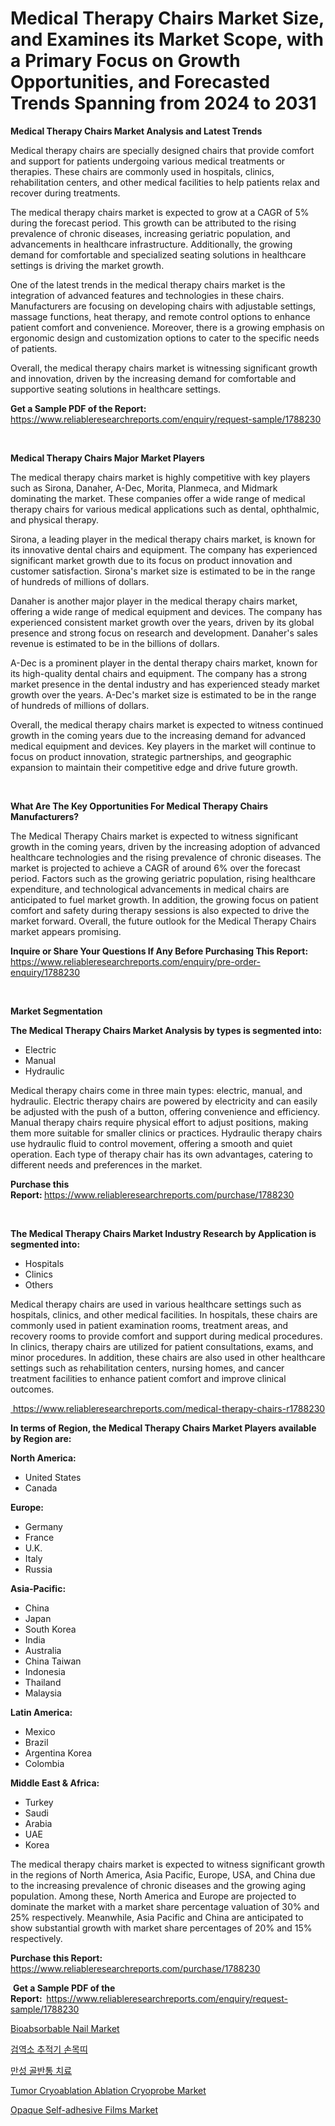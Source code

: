 <p><h1>Medical Therapy Chairs Market Size, and Examines its Market Scope, with a Primary Focus on Growth Opportunities, and Forecasted Trends Spanning from 2024 to 2031</h1></p><p><strong>Medical Therapy Chairs Market Analysis and Latest Trends</strong></p>
<p><p>Medical therapy chairs are specially designed chairs that provide comfort and support for patients undergoing various medical treatments or therapies. These chairs are commonly used in hospitals, clinics, rehabilitation centers, and other medical facilities to help patients relax and recover during treatments.</p><p>The medical therapy chairs market is expected to grow at a CAGR of 5% during the forecast period. This growth can be attributed to the rising prevalence of chronic diseases, increasing geriatric population, and advancements in healthcare infrastructure. Additionally, the growing demand for comfortable and specialized seating solutions in healthcare settings is driving the market growth.</p><p>One of the latest trends in the medical therapy chairs market is the integration of advanced features and technologies in these chairs. Manufacturers are focusing on developing chairs with adjustable settings, massage functions, heat therapy, and remote control options to enhance patient comfort and convenience. Moreover, there is a growing emphasis on ergonomic design and customization options to cater to the specific needs of patients.</p><p>Overall, the medical therapy chairs market is witnessing significant growth and innovation, driven by the increasing demand for comfortable and supportive seating solutions in healthcare settings.</p></p>
<p><strong>Get a Sample PDF of the Report:&nbsp;</strong> <a href="https://www.reliableresearchreports.com/enquiry/request-sample/1788230">https://www.reliableresearchreports.com/enquiry/request-sample/1788230</a></p>
<p>&nbsp;</p>
<p><strong>Medical Therapy Chairs Major Market Players</strong></p>
<p><p>The medical therapy chairs market is highly competitive with key players such as Sirona, Danaher, A-Dec, Morita, Planmeca, and Midmark dominating the market. These companies offer a wide range of medical therapy chairs for various medical applications such as dental, ophthalmic, and physical therapy.</p><p>Sirona, a leading player in the medical therapy chairs market, is known for its innovative dental chairs and equipment. The company has experienced significant market growth due to its focus on product innovation and customer satisfaction. Sirona's market size is estimated to be in the range of hundreds of millions of dollars.</p><p>Danaher is another major player in the medical therapy chairs market, offering a wide range of medical equipment and devices. The company has experienced consistent market growth over the years, driven by its global presence and strong focus on research and development. Danaher's sales revenue is estimated to be in the billions of dollars.</p><p>A-Dec is a prominent player in the dental therapy chairs market, known for its high-quality dental chairs and equipment. The company has a strong market presence in the dental industry and has experienced steady market growth over the years. A-Dec's market size is estimated to be in the range of hundreds of millions of dollars.</p><p>Overall, the medical therapy chairs market is expected to witness continued growth in the coming years due to the increasing demand for advanced medical equipment and devices. Key players in the market will continue to focus on product innovation, strategic partnerships, and geographic expansion to maintain their competitive edge and drive future growth.</p></p>
<p>&nbsp;</p>
<p><strong>What Are The Key Opportunities For Medical Therapy Chairs Manufacturers?</strong></p>
<p><p>The Medical Therapy Chairs market is expected to witness significant growth in the coming years, driven by the increasing adoption of advanced healthcare technologies and the rising prevalence of chronic diseases. The market is projected to achieve a CAGR of around 6% over the forecast period. Factors such as the growing geriatric population, rising healthcare expenditure, and technological advancements in medical chairs are anticipated to fuel market growth. In addition, the growing focus on patient comfort and safety during therapy sessions is also expected to drive the market forward. Overall, the future outlook for the Medical Therapy Chairs market appears promising.</p></p>
<p><strong>Inquire or Share Your Questions If Any Before Purchasing This Report:</strong> <a href="https://www.reliableresearchreports.com/enquiry/pre-order-enquiry/1788230">https://www.reliableresearchreports.com/enquiry/pre-order-enquiry/1788230</a></p>
<p>&nbsp;</p>
<p><strong>Market Segmentation</strong></p>
<p><strong>The Medical Therapy Chairs Market Analysis by types is segmented into:</strong></p>
<p><ul><li>Electric</li><li>Manual</li><li>Hydraulic</li></ul></p>
<p><p>Medical therapy chairs come in three main types: electric, manual, and hydraulic. Electric therapy chairs are powered by electricity and can easily be adjusted with the push of a button, offering convenience and efficiency. Manual therapy chairs require physical effort to adjust positions, making them more suitable for smaller clinics or practices. Hydraulic therapy chairs use hydraulic fluid to control movement, offering a smooth and quiet operation. Each type of therapy chair has its own advantages, catering to different needs and preferences in the market.</p></p>
<p><strong>Purchase this Report:&nbsp;</strong><a href="https://www.reliableresearchreports.com/purchase/1788230">https://www.reliableresearchreports.com/purchase/1788230</a></p>
<p>&nbsp;</p>
<p><strong>The Medical Therapy Chairs Market Industry Research by Application is segmented into:</strong></p>
<p><ul><li>Hospitals</li><li>Clinics</li><li>Others</li></ul></p>
<p><p>Medical therapy chairs are used in various healthcare settings such as hospitals, clinics, and other medical facilities. In hospitals, these chairs are commonly used in patient examination rooms, treatment areas, and recovery rooms to provide comfort and support during medical procedures. In clinics, therapy chairs are utilized for patient consultations, exams, and minor procedures. In addition, these chairs are also used in other healthcare settings such as rehabilitation centers, nursing homes, and cancer treatment facilities to enhance patient comfort and improve clinical outcomes.</p></p>
<p><a href="https://www.reliableresearchreports.com/medical-therapy-chairs-r1788230">&nbsp;https://www.reliableresearchreports.com/medical-therapy-chairs-r1788230</a></p>
<p><strong>In terms of Region, the Medical Therapy Chairs Market Players available by Region are:</strong></p>
<p>
    <p> <strong> North America: </strong>
        <ul>
            <li>United States</li>
            <li>Canada</li>
        </ul>
        </p> 
    <p> <strong> Europe: </strong>
        <ul>
            <li>Germany</li>
            <li>France</li>
            <li>U.K.</li>
            <li>Italy</li>
            <li>Russia</li>
        </ul>
        </p> 
    <p> <strong> Asia-Pacific: </strong>
        <ul>
            <li>China</li>
            <li>Japan</li>
            <li>South Korea</li>
            <li>India</li>
            <li>Australia</li>
            <li>China Taiwan</li>
            <li>Indonesia</li>
            <li>Thailand</li>
            <li>Malaysia</li>
        </ul>
        </p> 
    <p> <strong> Latin America: </strong>
        <ul>
            <li>Mexico</li>
            <li>Brazil</li>
            <li>Argentina Korea</li>
            <li>Colombia</li>
        </ul>
        </p> 
    <p> <strong> Middle East & Africa: </strong>
        <ul>
            <li>Turkey</li>
            <li>Saudi</li>
            <li>Arabia</li>
            <li>UAE</li>
            <li>Korea</li>
        </ul>
    </p>
    </p>
<p><p>The medical therapy chairs market is expected to witness significant growth in the regions of North America, Asia Pacific, Europe, USA, and China due to the increasing prevalence of chronic diseases and the growing aging population. Among these, North America and Europe are projected to dominate the market with a market share percentage valuation of 30% and 25% respectively. Meanwhile, Asia Pacific and China are anticipated to show substantial growth with market share percentages of 20% and 15% respectively.</p></p>
<p><strong>Purchase this Report: </strong><a href="https://www.reliableresearchreports.com/purchase/1788230">https://www.reliableresearchreports.com/purchase/1788230</a></p>
<p>&nbsp;<strong>Get a Sample PDF of the Report:&nbsp;&nbsp;</strong><a href="https://www.reliableresearchreports.com/enquiry/request-sample/1788230">https://www.reliableresearchreports.com/enquiry/request-sample/1788230</a></p>
<p><strong></strong></p>
<p><p><a href="https://github.com/kathiaseamanalvaradovlprc2h/Market-Research-Report-List-2/blob/main/bioabsorbable-nail-market.md">Bioabsorbable Nail Market</a></p><p><a href="https://github.com/valroy852/Market-Research-Report-List-1/blob/main/258587946842.md">검역소 추적기 손목띠</a></p><p><a href="https://github.com/RonSpencer61/Market-Research-Report-List-1/blob/main/407122646843.md">만성 골반통 치료</a></p><p><a href="https://github.com/wusalecollins540tpqoz/Market-Research-Report-List-2/blob/main/tumor-cryoablation-ablation-cryoprobe-market.md">Tumor Cryoablation Ablation Cryoprobe Market</a></p><p><a href="https://issuu.com/reportprime-2/docs/opaque-self-adhesive-films-market-size-2030.pptx">Opaque Self-adhesive Films Market</a></p></p>